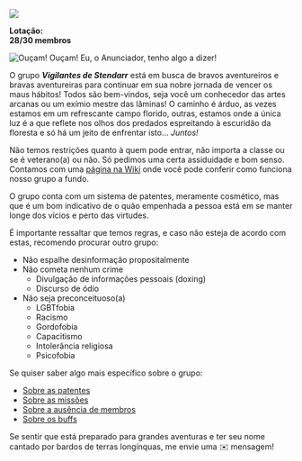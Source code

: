 ![](https://i.imgur.com/7GglWz4.png)

**Lotação:** \
**28/30 membros**


![**Ouçam! Ouçam! Eu, o Anunciador, tenho algo a dizer!**](https://i.imgur.com/c2dzzJE.png)

O grupo ***Vigilantes de Stendarr*** está em busca de bravos aventureiros e bravas aventureiras para continuar em sua nobre jornada de vencer os maus hábitos! Todos são bem-vindos, seja você um conhecedor das artes arcanas ou um exímio mestre das lâminas! O caminho é árduo, as vezes estamos em um refrescante campo florido, outras, estamos onde a única luz é a que reflete nos olhos dos predados espreitando à escuridão da floresta e só há um jeito de enfrentar isto... *Juntos!*

Não temos restrições quanto à quem pode entrar, não importa a classe ou se é veterano(a) ou não. Só pedimos uma certa assiduidade e bom senso. Contamos com uma [página na Wiki](https://habitica.fandom.com/wiki/The_Keep:Vigilantes_de_Stendarr) onde você pode conferir como funciona nosso grupo a fundo.

O grupo conta com um sistema de patentes, meramente cosmético, mas que é um bom indicativo de o quão empenhada a pessoa está em se manter longe dos vícios e perto das virtudes.


É importante ressaltar que temos regras, e caso não esteja de acordo com estas, recomendo procurar outro grupo:

* Não espalhe desinformação propositalmente
* Não cometa nenhum crime
    * Divulgação de informações pessoais (doxing)
    * Discurso de ódio
* Não seja preconceituoso(a)
    * LGBTfobia
    * Racismo
    * Gordofobia
    * Capacitismo
    * Intolerância religiosa
    * Psicofobia

Se quiser saber algo mais específico sobre o grupo:
* [Sobre as patentes](https://habitica.fandom.com/wiki/The_Keep:Vigilantes_de_Stendarr#Sobre_as_patentes)
* [Sobre as missões](https://habitica.fandom.com/wiki/The_Keep:Vigilantes_de_Stendarr#Sobre_as_miss.C3.B5es)
* [Sobre a ausência de membros](https://habitica.fandom.com/wiki/The_Keep:Vigilantes_de_Stendarr#Sobre_aus.C3.AAncia_de_membros)
* [Sobre os buffs](https://habitica.fandom.com/wiki/The_Keep:Vigilantes_de_Stendarr#Sobre_os_buffs_de_grupo)

Se sentir que está preparado para grandes aventuras e ter seu nome cantado por bardos de terras longínquas, me envie uma ✉️ mensagem!
